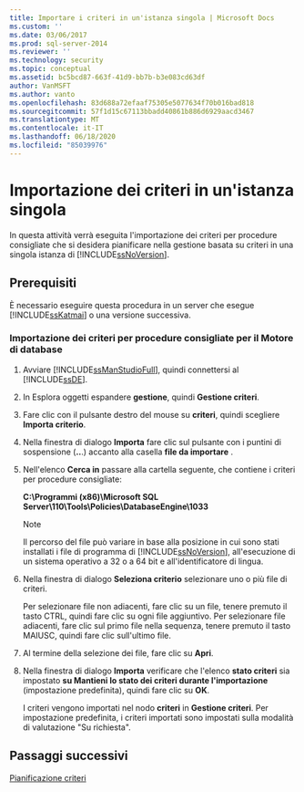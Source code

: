 ```yaml
---
title: Importare i criteri in un'istanza singola | Microsoft Docs
ms.custom: ''
ms.date: 03/06/2017
ms.prod: sql-server-2014
ms.reviewer: ''
ms.technology: security
ms.topic: conceptual
ms.assetid: bc5bcd87-663f-41d9-bb7b-b3e083cd63df
author: VanMSFT
ms.author: vanto
ms.openlocfilehash: 83d688a72efaaf75305e5077634f70b016bad818
ms.sourcegitcommit: 57f1d15c67113bbadd40861b886d6929aacd3467
ms.translationtype: MT
ms.contentlocale: it-IT
ms.lasthandoff: 06/18/2020
ms.locfileid: "85039976"
---
```

# <a name="import-the-policies-to-a-single-instance"></a>Importazione dei criteri in un'istanza singola
  In questa attività verrà eseguita l'importazione dei criteri per procedure consigliate che si desidera pianificare nella gestione basata su criteri in una singola istanza di [!INCLUDE[ssNoVersion](../includes/ssnoversion-md.md)].  
  
## <a name="prerequisites"></a>Prerequisiti  
 È necessario eseguire questa procedura in un server che esegue [!INCLUDE[ssKatmai](../includes/sskatmai-md.md)] o una versione successiva.  
  
### <a name="import-the-best-practices-policies-for-the-database-engine"></a>Importazione dei criteri per procedure consigliate per il Motore di database  
  
1.  Avviare [!INCLUDE[ssManStudioFull](../includes/ssmanstudiofull-md.md)], quindi connettersi al [!INCLUDE[ssDE](../includes/ssde-md.md)].  
  
2.  In Esplora oggetti espandere **gestione**, quindi **Gestione criteri**.  
  
3.  Fare clic con il pulsante destro del mouse su **criteri**, quindi scegliere **Importa criterio**.  
  
4.  Nella finestra di dialogo **Importa** fare clic sul pulsante con i puntini di sospensione (**..**.) accanto alla casella **file da importare** .  
  
5.  Nell'elenco **Cerca in** passare alla cartella seguente, che contiene i criteri per procedure consigliate:  
  
     **C:\Programmi (x86)\Microsoft SQL Server\110\Tools\Policies\DatabaseEngine\1033**  
  
    > [!NOTE]  
    >  Il percorso del file può variare in base alla posizione in cui sono stati installati i file di programma di [!INCLUDE[ssNoVersion](../includes/ssnoversion-md.md)], all'esecuzione di un sistema operativo a 32 o a 64 bit e all'identificatore di lingua.  
  
6.  Nella finestra di dialogo **Seleziona criterio** selezionare uno o più file di criteri.  
  
     Per selezionare file non adiacenti, fare clic su un file, tenere premuto il tasto CTRL, quindi fare clic su ogni file aggiuntivo. Per selezionare file adiacenti, fare clic sul primo file nella sequenza, tenere premuto il tasto MAIUSC, quindi fare clic sull'ultimo file.  
  
7.  Al termine della selezione dei file, fare clic su **Apri**.  
  
8.  Nella finestra di dialogo **Importa** verificare che l'elenco **stato criteri** sia impostato **su Mantieni lo stato dei criteri durante l'importazione** (impostazione predefinita), quindi fare clic su **OK**.  
  
     I criteri vengono importati nel nodo **criteri** in **Gestione criteri**. Per impostazione predefinita, i criteri importati sono impostati sulla modalità di valutazione "Su richiesta".  
  
## <a name="next-steps"></a>Passaggi successivi  
 [Pianificazione criteri](../../2014/tutorials/schedule-the-policies.md)  
  
  
